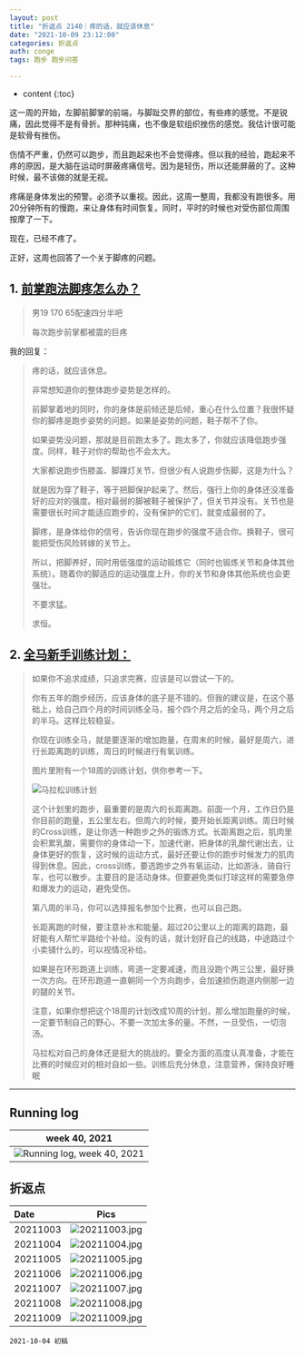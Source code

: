 ```yaml
---
layout: post
title: "折返点 2140｜疼的话，就应该休息"
date: "2021-10-09 23:12:00"
categories: 折返点
auth: conge
tags: 跑步 跑步问答

---
```

* content
{:toc}

这一周的开始，左脚前脚掌的前端，与脚趾交界的部位，有些疼的感觉。不是锐痛，因此觉得不是有骨折。那种钝痛，也不像是软组织挫伤的感觉。我估计很可能是软骨有挫伤。

伤情不严重，仍然可以跑步，而且跑起来也不会觉得疼。但以我的经验，跑起来不疼的原因，是大脑在运动时屏蔽疼痛信号。因为是轻伤，所以还能屏蔽的了。这种时候，最不该做的就是无视。

疼痛是身体发出的预警。必须予以重视。因此，这周一整周，我都没有跑很多。用20分钟所有的慢跑，来让身体有时间恢复。同时，平时的时候也对受伤部位周围按摩了一下。

现在，已经不疼了。

正好，这周也回答了一个关于脚疼的问题。





## 1. [前掌跑法脚疼怎么办？ ](https://douc.cc/24DR9N)

> 男19 170 65配速四分半吧
>
> 每次跑步前掌都被震的巨疼

我的回复：

> 疼的话，就应该休息。
> 
> 非常想知道你的整体跑步姿势是怎样的。
> 
> 前脚掌着地的同时，你的身体是前倾还是后倾，重心在什么位置？我很怀疑你的脚疼是跑步姿势的问题。如果是姿势的问题，鞋子帮不了你。
> 
> 如果姿势没问题，那就是目前跑太多了。跑太多了，你就应该降低跑步强度。同样，鞋子对你的帮助也不会太大。
> 
> 大家都说跑步伤膝盖、脚踝灯关节，但很少有人说跑步伤脚，这是为什么？
> 
> 就是因为穿了鞋子，等于把脚保护起来了。然后，强行上你的身体还没准备好的应对的强度。相对最弱的脚被鞋子被保护了，但关节并没有。关节也是需要很长时间才能适应跑步的，没有保护的它们，就变成最弱的了。
> 
> 脚疼，是身体给你的信号，告诉你现在跑步的强度不适合你。换鞋子，很可能把受伤风险转嫁的关节上。
> 
> 所以，把脚养好，同时用低强度的运动锻炼它（同时也锻炼关节和身体其他系统）。随着你的脚适应的运动强度上升，你的关节和身体其他系统也会更强壮。
> 
> 不要求猛。
> 
> 求恒。


## 2. [全马新手训练计划：]( https://douc.cc/1w8E1h)


> 如果你不追求成绩，只追求完赛，应该是可以尝试一下的。
> 
> 你有五年的跑步经历，应该身体的底子是不错的。但我的建议是，在这个基础上，给自己四个月的时间训练全马，报个四个月之后的全马，两个月之后的半马。这样比较稳妥。
> 
> 你现在训练全马，就是要逐渐的增加跑量，在周末的时候，最好是周六，进行长距离跑的训练，周日的时候进行有氧训练。
> 
> 图片里附有一个18周的训练计划，供你参考一下。
> 
> ![马拉松训练计划](/assets/images/折返点/20211009-marathon-training-plan.jpeg)
> 
> 这个计划里的跑步，最重要的是周六的长距离跑。前面一个月，工作日仍是你目前的跑量，五公里左右。但周六的时候，要开始长距离训练。周日时候的Cross训练，是让你选一种跑步之外的锻炼方式。长距离跑之后，肌肉里会积累乳酸，需要你的身体动一下，加速代谢，把身体的乳酸代谢出去，让身体更好的恢复，这时候的运动方式，最好还要让你的跑步时候发力的肌肉得到休息。因此，cross训练，要选跑步之外有氧运动，比如游泳，骑自行车，也可以散步。主要目的是活动身体。但要避免类似打球这样的需要急停和爆发力的运动，避免受伤。
> 
> 第八周的半马，你可以选择报名参加个比赛，也可以自己跑。
> 
> 长距离跑的时候，要注意补水和能量。超过20公里以上的距离的路跑，最好能有人帮忙半路给个补给。没有的话，就计划好自己的线路，中途路过个小卖铺什么的，可以视情况补给。
> 
> 如果是在环形跑道上训练，弯道一定要减速，而且没跑个两三公里，最好换一次方向。在环形跑道一直朝同一个方向跑步，会加速损伤跑道内侧那一边的腿的关节。
> 
> 注意，如果你想把这个18周的计划改成10周的计划，那么增加跑量的时候，一定要节制自己的野心，不要一次加太多的量。不然，一旦受伤，一切泡汤。
> 
> 马拉松对自己的身体还是挺大的挑战的。要全方面的高度认真准备，才能在比赛的时候应对的相对自如一些。训练后充分休息，注意营养，保持良好睡眠



----

## Running log

|week 40, 2021|
|:----:|
|![Running log, week 40, 2021](/assets/images/折返点/2021_wk40.png)|


## 折返点

|Date|Pics|
|:----|:----:|
|20211003|![20211003.jpg](/assets/images/折返点/20211003.jpg)  |
|20211004|![20211004.jpg](/assets/images/折返点/20211004.jpg)  |
|20211005|![20211005.jpg](/assets/images/折返点/20211005.jpg)  |
|20211006|![20211006.jpg](/assets/images/折返点/20211006.jpg)  |
|20211007|![20211007.jpg](/assets/images/折返点/20211007.jpg)  |
|20211008|![20211008.jpg](/assets/images/折返点/20211008.jpg)  |
|20211009|![20211009.jpg](/assets/images/折返点/20211009.jpg)  |


```
2021-10-04 初稿
```